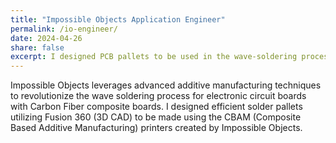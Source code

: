 ```yaml
---
title: "Impossible Objects Application Engineer"
permalink: /io-engineer/
date: 2024-04-26
share: false
excerpt: I designed PCB pallets to be used in the wave-soldering process
---
```


Impossible Objects leverages advanced additive manufacturing techniques to revolutionize the wave soldering process for electronic circuit boards with Carbon Fiber composite boards. 
I designed efficient solder pallets utilizing Fusion 360 (3D CAD) to be made using the CBAM (Composite Based Additive Manufacturing) printers created by Impossible Objects.